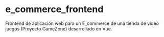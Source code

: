 # e_commerce_frontend
Frontend de aplicación web para un E_commerce de una tienda de video juegos (Proyecto GameZone) desarrollado en Vue.
